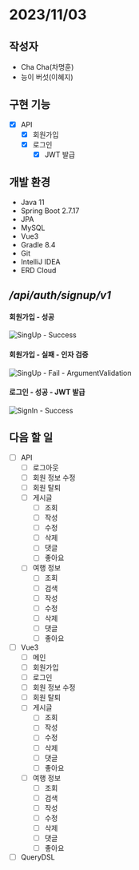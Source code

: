 # 2023/11/03

## 작성자
- Cha Cha(차명훈)
- 능이 버섯(이혜지)

## 구현 기능
- [x] API
  - [x] 회원가입
  - [x] 로그인
    - [x] JWT 발급

## 개발 환경
- Java 11
- Spring Boot 2.7.17
- JPA
- MySQL
- Vue3
- Gradle 8.4
- Git
- IntelliJ IDEA
- ERD Cloud

## */api/auth/signup/v1*
#### 회원가입 - 성공
![SingUp - Success](https://github.com/ChaCha3088/voyage/assets/90785316/da9dfc63-9eeb-4179-8c5b-6bf897d154e2)

#### 회원가입 - 실패 - 인자 검증
![SingUp - Fail - ArgumentValidation](https://github.com/ChaCha3088/voyage/assets/90785316/e03124c6-9769-4ea6-a583-473a05ce07a2)

#### 로그인 - 성공 - JWT 발급
![SignIn - Success](https://github.com/ChaCha3088/voyage/assets/90785316/0551cbce-0896-49be-b8b6-dbe618489ca8)

## 다음 할 일
- [ ] API
  - [ ] 로그아웃
  - [ ] 회원 정보 수정
  - [ ] 회원 탈퇴
  - [ ] 게시글
    - [ ] 조회
    - [ ] 작성
    - [ ] 수정
    - [ ] 삭제
    - [ ] 댓글
    - [ ] 좋아요
  - [ ] 여행 정보
    - [ ] 조회
    - [ ] 검색
    - [ ] 작성
    - [ ] 수정
    - [ ] 삭제
    - [ ] 댓글
    - [ ] 좋아요
- [ ] Vue3
  - [ ] 메인
  - [ ] 회원가입
  - [ ] 로그인
  - [ ] 회원 정보 수정
  - [ ] 회원 탈퇴
  - [ ] 게시글
    - [ ] 조회
    - [ ] 작성
    - [ ] 수정
    - [ ] 삭제
    - [ ] 댓글
    - [ ] 좋아요
  - [ ] 여행 정보
    - [ ] 조회
    - [ ] 검색
    - [ ] 작성
    - [ ] 수정
    - [ ] 삭제
    - [ ] 댓글
    - [ ] 좋아요
- [ ] QueryDSL
